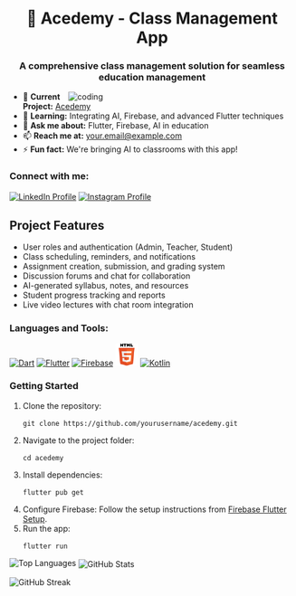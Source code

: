 <h1 align="center">📘 Acedemy - Class Management App</h1>
<h3 align="center">A comprehensive class management solution for seamless education management</h3>

<img align="right" alt="coding" width="400" src="https://cdn.dribbble.com/users/730703/screenshots/6581243/avento.gif">

- 🔭 **Current Project:** [Acedemy](https://github.com/yourusername/acedemy)  
- 🌱 **Learning:** Integrating AI, Firebase, and advanced Flutter techniques  
- 💬 **Ask me about:** Flutter, Firebase, AI in education  
- 📫 **Reach me at:** your.email@example.com  
- ⚡ **Fun fact:** We're bringing AI to classrooms with this app!

<h3 align="left">Connect with me:</h3>
<p align="left">
<a href="https://linkedin.com/in/your-profile" target="blank"><img align="center" src="https://raw.githubusercontent.com/rahuldkjain/github-profile-readme-generator/master/src/images/icons/Social/linked-in-alt.svg" alt="LinkedIn Profile" height="30" width="40" /></a>
<a href="https://instagram.com/your-profile" target="blank"><img align="center" src="https://raw.githubusercontent.com/rahuldkjain/github-profile-readme-generator/master/src/images/icons/Social/instagram.svg" alt="Instagram Profile" height="30" width="40" /></a>
</p>

<h2 align="left">Project Features</h2>
<ul>
  <li>User roles and authentication (Admin, Teacher, Student)</li>
  <li>Class scheduling, reminders, and notifications</li>
  <li>Assignment creation, submission, and grading system</li>
  <li>Discussion forums and chat for collaboration</li>
  <li>AI-generated syllabus, notes, and resources</li>
  <li>Student progress tracking and reports</li>
  <li>Live video lectures with chat room integration</li>
</ul>

<h3 align="left">Languages and Tools:</h3>
<p align="left">
  <a href="https://dart.dev" target="_blank" rel="noreferrer"><img src="https://www.vectorlogo.zone/logos/dartlang/dartlang-icon.svg" alt="Dart" width="40" height="40"/></a>
  <a href="https://flutter.dev" target="_blank" rel="noreferrer"><img src="https://www.vectorlogo.zone/logos/flutterio/flutterio-icon.svg" alt="Flutter" width="40" height="40"/></a>
  <a href="https://firebase.google.com" target="_blank" rel="noreferrer"><img src="https://www.vectorlogo.zone/logos/firebase/firebase-icon.svg" alt="Firebase" width="40" height="40"/></a>
  <a href="https://www.w3.org/html/" target="_blank" rel="noreferrer"><img src="https://raw.githubusercontent.com/devicons/devicon/master/icons/html5/html5-original-wordmark.svg" alt="HTML5" width="40" height="40"/></a>
  <a href="https://kotlinlang.org" target="_blank" rel="noreferrer"><img src="https://www.vectorlogo.zone/logos/kotlinlang/kotlinlang-icon.svg" alt="Kotlin" width="40" height="40"/></a>
</p>

<h3>Getting Started</h3>
<ol>
  <li>Clone the repository:  
    <pre><code>git clone https://github.com/yourusername/acedemy.git</code></pre>
  </li>
  <li>Navigate to the project folder:  
    <pre><code>cd acedemy</code></pre>
  </li>
  <li>Install dependencies:  
    <pre><code>flutter pub get</code></pre>
  </li>
  <li>Configure Firebase: Follow the setup instructions from <a href="https://firebase.google.com/docs/flutter/setup">Firebase Flutter Setup</a>.</li>
  <li>Run the app:  
    <pre><code>flutter run</code></pre>
  </li>
</ol>

<p><img align="left" src="https://github-readme-stats.vercel.app/api/top-langs?username=yourusername&show_icons=true&locale=en&layout=compact" alt="Top Languages" /></p>

<p>&nbsp;<img align="center" src="https://github-readme-stats.vercel.app/api?username=yourusername&show_icons=true&locale=en" alt="GitHub Stats" /></p>

<p><img align="center" src="https://github-readme-streak-stats.herokuapp.com/?user=yourusername&" alt="GitHub Streak" /></p>

</body>
</html>

